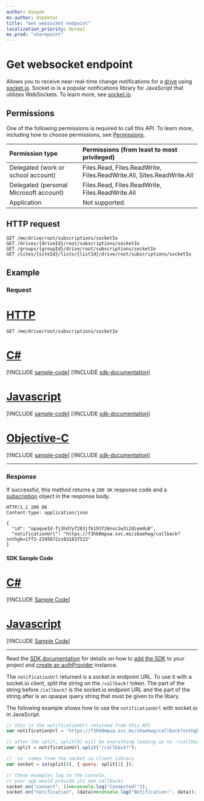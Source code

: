 ```yaml
---
author: daspek
ms.author: dspektor
title: "Get websocket endpoint"
localization_priority: Normal
ms.prod: "sharepoint"
---
```


# Get websocket endpoint

Allows you to receive near-real-time change notifications for a [drive][] using [socket.io][].
Socket.io is a popular notifications library for JavaScript that utilizes WebSockets. To learn more, see [socket.io](https://socket.io).

[drive]: ../resources/drive.md
[socket.io]: https://socket.io/

## Permissions

One of the following permissions is required to call this API.
To learn more, including how to choose permissions, see [Permissions](/graph/permissions-reference).

| Permission type                        | Permissions (from least to most privileged)
|:---------------------------------------|:-------------------------------------------
| Delegated (work or school account)     | Files.Read, Files.ReadWrite, Files.ReadWrite.All, Sites.ReadWrite.All
| Delegated (personal Microsoft account) | Files.Read, Files.ReadWrite, Files.ReadWrite.All
| Application                            | Not supported.

## HTTP request

<!-- { "blockType": "ignored" } -->

```http
GET /me/drive/root/subscriptions/socketIo
GET /drives/{driveId}/root/subscriptions/socketIo
GET /groups/{groupId}/drive/root/subscriptions/socketIo
GET /sites/{siteId}/lists/{listId}/drive/root/subscriptions/socketIo
```

## Example

### Request


# [HTTP](#tab/http)
<!-- { "blockType": "request", "name": "drive_root_subscriptions_socketIo" } -->
```msgraph-interactive
GET /me/drive/root/subscriptions/socketIo
```
# [C#](#tab/csharp)
[!INCLUDE [sample-code](../includes/snippets/csharp/drive-root-subscriptions-socketio-csharp-snippets.md)]
[!INCLUDE [sdk-documentation](../includes/snippets/snippets-sdk-documentation-link.md)]

# [Javascript](#tab/javascript)
[!INCLUDE [sample-code](../includes/snippets/javascript/drive-root-subscriptions-socketio-javascript-snippets.md)]
[!INCLUDE [sdk-documentation](../includes/snippets/snippets-sdk-documentation-link.md)]

# [Objective-C](#tab/objc)
[!INCLUDE [sample-code](../includes/snippets/objc/drive-root-subscriptions-socketio-objc-snippets.md)]
[!INCLUDE [sdk-documentation](../includes/snippets/snippets-sdk-documentation-link.md)]

---


### Response

If successful, this method returns a `200 OK` response code and a [subscription](../resources/subscription.md) object in the response body.

<!-- {
  "blockType": "response",
  "truncated": true,
  "@odata.type": "microsoft.graph.subscription"
} -->
```http
HTTP/1.1 200 OK
Content-type: application/json

{
  "id": "opaqueId-fj3hd7yf283jfk193726nvc2w3i2diemdu8",
  "notificationUrl": "https://f3hb0mpua.svc.ms/zbaehwg/callback?snthgk=1ff3-2345672zz831837523"
}
```
#### SDK Sample Code
# [C#](#tab/CS)
[!INCLUDE [Sample Code]( ../includes/drive_root_subscriptions_socketIo-CS-snippets.md)]

# [Javascript](#tab/Javascript)
[!INCLUDE [Sample Code]( ../includes/drive_root_subscriptions_socketIo-Javascript-snippets.md)]

---

Read the [SDK documentation](https://docs.microsoft.com/en-us/graph/sdks/sdks-overview) for details on how to [add the SDK](https://docs.microsoft.com/en-us/graph/sdks/sdk-installation) to your project and [create an authProvider](https://docs.microsoft.com/en-us/graph/sdks/choose-authentication-providers) instance.


The `notificationUrl` returned is a socket.io endpoint URL.
To use it with a socket.io client, split the string on the `/callback?` token.
The part of the string before `/callback?` is the socket.io endpoint URL and the part of the string after is an opaque query string that must be given to the libary.

The following example shows how to use the `notificationUrl` with socket.io in JavaScript.

```javascript
// this is the notificationUrl returned from this API
var notificationUrl = "https://f3hb0mpua.svc.ms/zbaehwg/callback?snthgk=1ff3-2345672zz831837523";

// after the split, split[0] will be everything leading up to '/callback?' and split[1] will be everything after.
var split = notificationUrl.split("/callback?");

// 'io' comes from the socket.io client library
var socket = io(split[0], { query: split[1] });

// these examples log to the console.
// your app would provide its own callbacks
socket.on("connect", ()=>console.log("Connected!"));
socket.on("notification", (data)=>console.log("Notification!", data));
```

<!--
{
  "type": "#page.annotation",
  "suppressions": [
    "Error: /api-reference/v1.0/api/driveItem-subscriptions-socketio.md:\r\n      Exception processing links.\r\n    System.ArgumentException: Link Definition was null. Link text: !INCLUDE [Sample Code]( ../includes/drive_root_subscriptions_socketIo-CS-snippets.md)\r\n      at ApiDoctor.Validation.DocFile.get_LinkDestinations()\r\n      at ApiDoctor.Validation.DocSet.ValidateLinks(Boolean includeWarnings, String[] relativePathForFiles, IssueLogger issues, Boolean requireFilenameCaseMatch, Boolean printOrphanedFiles)",
    "Error: /api-reference/v1.0/api/driveItem-subscriptions-socketio.md:\r\n      Exception processing links.\r\n    System.ArgumentException: Link Definition was null. Link text: !INCLUDE [Sample Code]( ../includes/drive_root_subscriptions_socketIo-Javascript-snippets.md)\r\n      at ApiDoctor.Validation.DocFile.get_LinkDestinations()\r\n      at ApiDoctor.Validation.DocSet.ValidateLinks(Boolean includeWarnings, String[] relativePathForFiles, IssueLogger issues, Boolean requireFilenameCaseMatch, Boolean printOrphanedFiles)",
    "Error: /api-reference/beta/api/driveItem-subscriptions-socketio.md:\r\n      Exception processing links.\r\n    System.ArgumentException: Link Definition was null. Link text: !INCLUDE [beta-disclaimer](../../includes/beta-disclaimer.md)\r\n      at ApiDoctor.Validation.DocFile.get_LinkDestinations()\r\n      at ApiDoctor.Validation.DocSet.ValidateLinks(Boolean includeWarnings, String[] relativePathForFiles, IssueLogger issues, Boolean requireFilenameCaseMatch, Boolean printOrphanedFiles)"
  ]
}
-->
